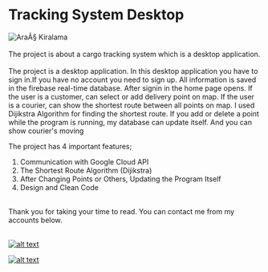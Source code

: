   # Tracking System Desktop
![AraÃ§ Kiralama](https://image.freepik.com/free-vector/businessman-with-smartphone-rents-car-street-via-carsharing-service-carsharing-service-short-periods-rent-best-taxi-alternative-concept-bright-vibrant-violet-isolated-illustration_335657-903.jpg)
<br><br>
 The project is about a cargo tracking system which is a desktop application.
 <br><br>
The project is a desktop application. In this desktop application you have to sign in.If you have no account you need to sign up. All information is saved in the firebase
  real-time database. After signin in the home page opens. If the user is a customer, can select or add delivery point on map. If the user is a courier, can show the shortest 
  route between all points on map. I used Dijikstra Algorithm for finding the shortest route. If you add or delete a point while the program is running, my database can update 
  itself. And you can show courier's moving 
  
  The project has 4 important features;
     
  1) Communication with Google Cloud API
  2) The Shortest Route Algorithm (Dijikstra)
  3) After Changing Points or Others, Updating the Program Itself
  4) Design and Clean Code
 <br><br>
 
Thank you for taking your time to read. You can contact me from my accounts below.<br>
<br>

<a href="https://github.com/KenanSonuksun" target="_blank">

![alt text](https://img.shields.io/badge/GitHub-100000?style=for-the-badge&logo=github&logoColor=white)

</a>
<a href="https://www.linkedin.com/in/kenan-s%C3%B6n%C3%BCks%C3%BCn-598b121b0/" target="_blank">

![alt text](https://img.shields.io/badge/LinkedIn-0077B5?style=for-the-badge&logo=linkedin&logoColor=white)

</a>

